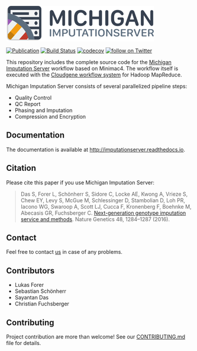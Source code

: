 ![Imputationserver Logo](logo.png)

[![Publication](https://img.shields.io/badge/Published-Nature%20Genetics-26af64.svg?colorB=26af64&style=popout)](https://www.nature.com/articles/ng.3656)
[![Build Status](https://travis-ci.org/genepi/imputationserver.svg?branch=master)](https://travis-ci.org/genepi/imputationserver)
[![codecov](https://codecov.io/gh/genepi/imputationserver/branch/master/graph/badge.svg)](https://codecov.io/gh/genepi/imputationserver)
 <a href="https://twitter.com/intent/follow?screen_name=umimpute"> <img src="https://img.shields.io/twitter/follow/umimpute.svg?style=social" alt="follow on Twitter"></a>

This repository includes the complete source code for the [Michigan Imputation Server](https://imputationserver.sph.umich.edu) workflow based on Minimac4.
The workflow itself is executed with the [Cloudgene workflow system](https://github.com/genepi/cloudgene) for Hadoop MapReduce.

Michigan Imputation Server consists of several parallelized pipeline steps:

- Quality Control
- QC Report
- Phasing and Imputation
- Compression and Encryption

## Documentation
The documentation is available at http://imputationserver.readthedocs.io.

## Citation
Please cite this paper if you use Michigan Imputation Server:

> Das S, Forer L, Schönherr S, Sidore C, Locke AE, Kwong A, Vrieze S, Chew EY, Levy S, McGue M, Schlessinger D, Stambolian D, Loh PR, Iacono WG, Swaroop A, Scott LJ, Cucca F, Kronenberg F, Boehnke M, Abecasis GR, Fuchsberger C. [Next-generation genotype imputation service and methods](https://www.ncbi.nlm.nih.gov/pubmed/27571263). Nature Genetics 48, 1284–1287 (2016).

## Contact

Feel free to contact [us](https://imputationserver.sph.umich.edu/index.html#!pages/contact) in case of any problems.

## Contributors

- Lukas Forer
- Sebastian Schönherr
- Sayantan Das
- Christian Fuchsberger

## Contributing
Project contribution are more than welcome! See our [CONTRIBUTING.md](CONTRIBUTING.md) file for details.
